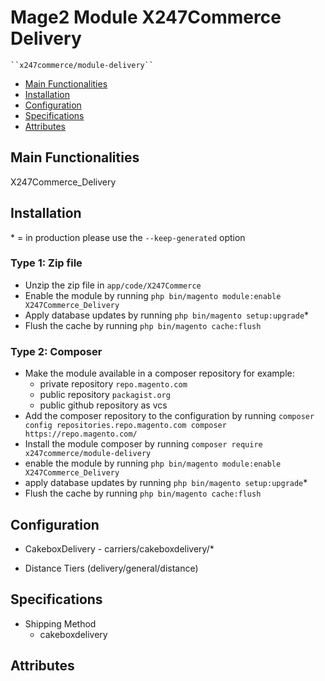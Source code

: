 # Mage2 Module X247Commerce Delivery

    ``x247commerce/module-delivery``

 - [Main Functionalities](#markdown-header-main-functionalities)
 - [Installation](#markdown-header-installation)
 - [Configuration](#markdown-header-configuration)
 - [Specifications](#markdown-header-specifications)
 - [Attributes](#markdown-header-attributes)


## Main Functionalities
X247Commerce_Delivery

## Installation
\* = in production please use the `--keep-generated` option

### Type 1: Zip file

 - Unzip the zip file in `app/code/X247Commerce`
 - Enable the module by running `php bin/magento module:enable X247Commerce_Delivery`
 - Apply database updates by running `php bin/magento setup:upgrade`\*
 - Flush the cache by running `php bin/magento cache:flush`

### Type 2: Composer

 - Make the module available in a composer repository for example:
    - private repository `repo.magento.com`
    - public repository `packagist.org`
    - public github repository as vcs
 - Add the composer repository to the configuration by running `composer config repositories.repo.magento.com composer https://repo.magento.com/`
 - Install the module composer by running `composer require x247commerce/module-delivery`
 - enable the module by running `php bin/magento module:enable X247Commerce_Delivery`
 - apply database updates by running `php bin/magento setup:upgrade`\*
 - Flush the cache by running `php bin/magento cache:flush`


## Configuration

 - CakeboxDelivery - carriers/cakeboxdelivery/*

 - Distance Tiers (delivery/general/distance)


## Specifications

 - Shipping Method
	- cakeboxdelivery


## Attributes



